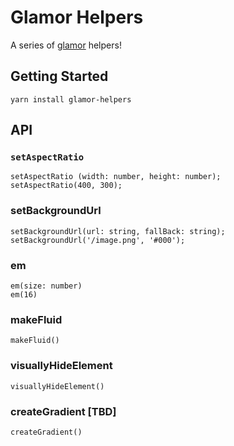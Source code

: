 # Glamor Helpers

A series of [glamor](https://github.com/threepointone/glamor) helpers!

## Getting Started

`yarn install glamor-helpers`

## API

### `setAspectRatio`

```
setAspectRatio (width: number, height: number);
setAspectRatio(400, 300);
```

### setBackgroundUrl

```
setBackgroundUrl(url: string, fallBack: string);
setBackgroundUrl('/image.png', '#000');
```

### em

```
em(size: number)
em(16)
```

### makeFluid

```
makeFluid()
```

### visuallyHideElement

```
visuallyHideElement()
```

### createGradient [TBD]

```
createGradient()
```
